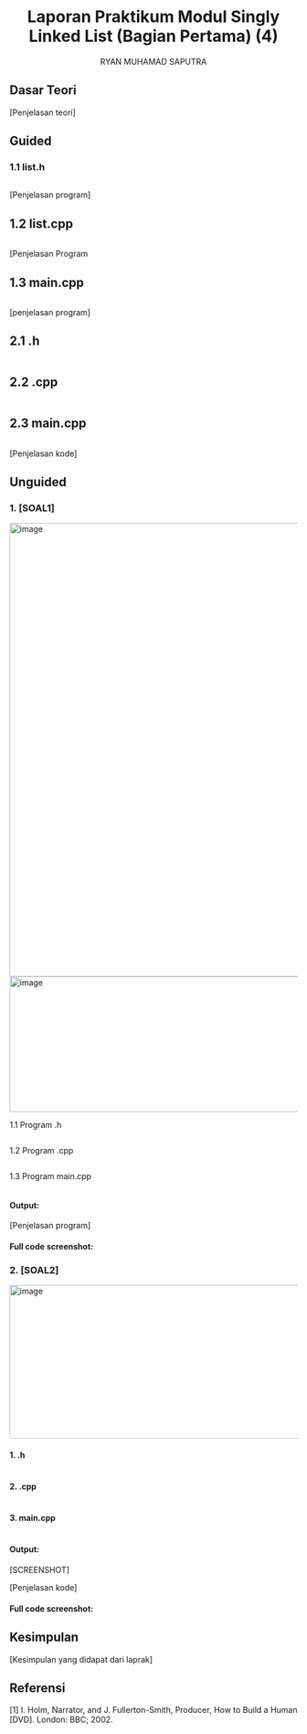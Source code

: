 # <h1 align="center">Laporan Praktikum Modul Singly Linked List (Bagian Pertama) (4)</h1>
<p align="center">RYAN MUHAMAD SAPUTRA</p>

## Dasar Teori
[Penjelasan teori]


## Guided 

### 1.1 list.h

```h

```
[Penjelasan program]

## 1.2 list.cpp
```c++

```
[Penjelasan Program

## 1.3 main.cpp
```c++

```
[penjelasan program]



## 2.1 .h
```h

```

## 2.2 .cpp
```cpp

```


## 2.3 main.cpp
```cpp

```



[Penjelasan kode]



## Unguided 

### 1. [SOAL1]
<img width="704" height="794" alt="image" src="https://github.com/user-attachments/assets/3a8d762e-79a8-46e1-a316-7a77d2628948" />
<img width="704" height="237" alt="image" src="https://github.com/user-attachments/assets/564f46e3-2dde-4dc9-bcfb-3757b1690850" />




1.1 Program .h
```h

```

1.2 Program .cpp
```cpp

```

1.3 Program main.cpp
```cpp

```

#### Output:


[Penjelasan program]


#### Full code screenshot:






### 2. [SOAL2]
<img width="704" height="269" alt="image" src="https://github.com/user-attachments/assets/6ac9db2d-d52b-4592-b27d-c0ac9f4ef5dc" />



#### 1. .h
```h

```

#### 2. .cpp
```cpp

```


#### 3. main.cpp
```cpp

```


#### Output:
[SCREENSHOT]

[Penjelasan kode]



#### Full code screenshot:













## Kesimpulan
[Kesimpulan yang didapat dari laprak]



## Referensi
[1] I. Holm, Narrator, and J. Fullerton-Smith, Producer, How to Build a Human [DVD]. London: BBC; 2002.








